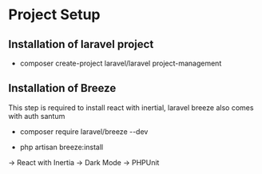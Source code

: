# Project Setup

## Installation of laravel project

- composer create-project laravel/laravel project-management

## Installation of Breeze 

This step is required to install react with inertial, laravel breeze also comes with auth santum

- composer require laravel/breeze --dev

- php artisan breeze:install

-> React with Inertia
-> Dark Mode
-> PHPUnit